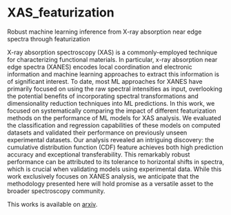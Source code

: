 # XAS_featurization
Robust machine learning inference from X-ray absorption near edge spectra through featurization

X-ray absorption spectroscopy (XAS) is a commonly-employed technique for characterizing functional materials. In particular, x-ray absorption near edge spectra (XANES) encodes local coordination and electronic information and machine learning approaches to extract this information is of significant interest. To date, most ML approaches for XANES have primarily focused on using the raw spectral intensities as input, overlooking the potential benefits of incorporating spectral transformations and dimensionality reduction techniques into ML predictions. In this work, we focused on systematically comparing the impact of different featurization methods on the performance of ML models for XAS analysis. We evaluated the classification and regression capabilities of these models on computed datasets and validated their performance on previously unseen experimental datasets. Our analysis revealed an intriguing discovery: the cumulative distribution function (CDF) feature achieves both high prediction accuracy and exceptional transferability. This remarkably robust performance can be attributed to its tolerance to horizontal shifts in spectra, which is crucial when validating models using experimental data. While this work exclusively focuses on XANES analysis, we anticipate that the methodology presented here will hold promise as a versatile asset to the broader spectroscopy community. 

This works is available on [arxiv](https:////arxiv.org/abs/2310.07049).
